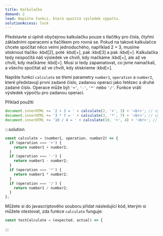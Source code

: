 ```yaml
---
title: Kalkulačka
demand: 2
lead: Napište funkci, která spočítá výsledek výpočtu.
solutionAccess: lock
---
```


Představte si úplně obyčejnou kalkulačku pouze s tlačítky pro čísla, čtyřmi základními operacemi a tlačítkem pro rovná se. Pokud na takové kalkulačce chcete spočítat něco velmi jednoduchého, například 2 + 3, musíme stisknout tlačíko :kbd[2], poté :kbd[+], pak :kbd[3] a pak :kbd[=]. Kalkulačka tedy nespočítá náš výsledek ve chvíli, kdy mačkáme :kbd[+], ale až ve chvíli, kdy mačkáme :kbd[=]. Musí si tedy zapamatovat, co jsme namačkali, a všecho spočítat až ve chvíli, kdy stiskneme :kbd[=].

Napište funkci `calculate` se třemi parametry `number1`, `operation` a `number2`, které představují první zadané číslo, zadanou operaci jako řetězec a druhé zadané číslo. Operace může být `'+'`, `'-'`, `'*'` nebo `'/'`. Funkce vrátí výsledek výpočtu pro zadanou operaci.

Příklad použití

```js
document.innerHTML += '2 + 3 = ' + calculate(2, '+', 3) + '<br>'; // vypíše výsledek 5
document.innerHTML += '3 * 7 = ' + calculate(3, '*', 7) + '<br>'; // vypíše výsledek 21
document.innerHTML += '10 / 4 = ' + calculate(10, '+', 4) + '<br>'; // vypíše výsledek 2.5
```

:::solution

```js
const calculate = (number1, operation, number2) => {
  if (operation === '+') {
    return number1 + number2;
  }
  if (operation === '-') {
    return number1 - number2;
  }
  if (operation === '*') {
    return number1 * number2;
  }
  if (operation === '/') {
    return number1 / number2;
  }
};
```

Můžete si do javascriptového souboru přidat následující kód, kterým si můžete otestovat, zda funkce `calculate` funguje:

```js
const testCalculate = (expected, actual) => {
```

:::
